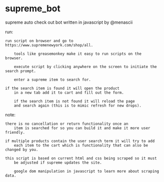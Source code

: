 # supreme_bot

supreme auto check out bot written in javascript by @menascii
	 
   run:
   
   	run script on browser and go to https://www.supremenewyork.com/shop/all.
	
        tools like greasemonkey make it easy to run scripts on the browser.
	
      	execute script by clicking anywhere on the screen to initiate the search prompt.
	
      	enter a supreme item to search for.
	
	if the search item is found it will open the product
        in a new tab add it to cart and fill out the form.
	
        if the search item is not found it will reload the page 
        and search again (this is to mimic refresh for new drops).
          
  note:
  
	there is no cancellation or return functionality once an 
        item is searched for so you can build it and make it more user friendly.
        
	if multiple products contain the user search term it will try to add 
        each item to the cart which is functionality that can also be changed by you.
   
	this script is based on current html and css being scraped so it must 
        be adjusted if supreme updates the site.

        google dom manipulation in javascript to learn more about scraping data.
